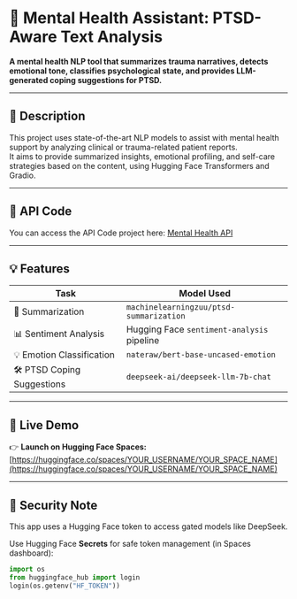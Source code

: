 # 🧠 Mental Health Assistant: PTSD-Aware Text Analysis

**A mental health NLP tool that summarizes trauma narratives, detects emotional tone, classifies psychological state, and provides LLM-generated coping suggestions for PTSD.**

---

## 📌 Description

This project uses state-of-the-art NLP models to assist with mental health support by analyzing clinical or trauma-related patient reports.  
It aims to provide summarized insights, emotional profiling, and self-care strategies based on the content, using Hugging Face Transformers and Gradio.

---

## 📌 API Code
You can access the API Code project here: [Mental Health API](https://github.com/felixchiuman/mental-health-api)

---

## 💡 Features

| Task                      | Model Used                                                                 |
|---------------------------|----------------------------------------------------------------------------|
| 📝 Summarization             | `machinelearningzuu/ptsd-summarization`                                   |
| 📊 Sentiment Analysis        | Hugging Face `sentiment-analysis` pipeline                                |
| 💡 Emotion Classification    | `nateraw/bert-base-uncased-emotion`                                       |
| 🛠 PTSD Coping Suggestions  | `deepseek-ai/deepseek-llm-7b-chat`                                         |

---

## 🚀 Live Demo

👉 **Launch on Hugging Face Spaces:**  
[https://huggingface.co/spaces/YOUR_USERNAME/YOUR_SPACE_NAME](https://huggingface.co/spaces/YOUR_USERNAME/YOUR_SPACE_NAME)

---

## 🔐 Security Note

This app uses a Hugging Face token to access gated models like DeepSeek.

Use Hugging Face **Secrets** for safe token management (in Spaces dashboard):

```python
import os
from huggingface_hub import login
login(os.getenv("HF_TOKEN"))
